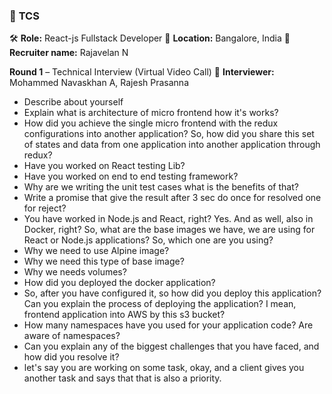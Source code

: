 ### 🏢 **TCS**
🛠️ **Role:** React-js Fullstack Developer
📍 **Location:** Bangalore, India
👤 **Recruiter name:** Rajavelan N

**Round 1** – Technical Interview (Virtual Video Call)
👤 **Interviewer:** Mohammed Navaskhan A, Rajesh Prasanna

- Describe about yourself
- Explain what is architecture of micro frontend how it's works?
- How did you achieve the single micro frontend with the redux configurations into another application? So, how did you share this set of states and data from one application into another application through redux?
- Have you worked on React testing Lib?
- Have you worked on end to end testing framework?
- Why are we writing the unit test cases what is the benefits of that?
- Write a promise that give the result after 3 sec do once for resolved one for reject?
- You have worked in Node.js and React, right? Yes. And as well, also in Docker, right? So, what are the base images we have, we are using for React or Node.js applications? So, which one are you using?
- Why we need to use Alpine image?
- Why we need this type of base image?
- Why we needs volumes?
- How did you deployed the docker application?
- So, after you have configured it, so how did you deploy this application? Can you explain the process of deploying the application? I mean, frontend application into AWS by this s3 bucket?
- How many namespaces have you used for your application code? Are aware of namespaces?
- Can you explain any of the biggest challenges that you have faced, and how did you resolve it?
- let's say you are working on some task, okay, and a client gives you another task and says that that is also a priority.

